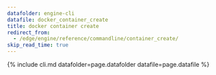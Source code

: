 ```yaml
---
datafolder: engine-cli
datafile: docker_container_create
title: docker container create
redirect_from:
  - /edge/engine/reference/commandline/container_create/
skip_read_time: true
---
```

<!--
Sorry, but the contents of this page are automatically generated from
Docker's source code. If you want to suggest a change to the text that appears
here, you'll need to find the string by searching this repo:

https://github.com/docker/cli
-->

{% include cli.md datafolder=page.datafolder datafile=page.datafile %}
